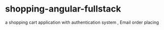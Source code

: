 # shopping-angular-fullstack
a shopping cart application with authentication system , Email order placing
